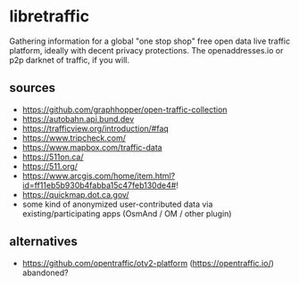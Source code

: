 # libretraffic

Gathering information for a global "one stop shop" free open data live traffic platform, ideally with decent privacy protections. The openaddresses.io or p2p darknet of traffic, if you will.

## sources

- https://github.com/graphhopper/open-traffic-collection
- https://autobahn.api.bund.dev
- https://trafficview.org/introduction/#faq
- https://www.tripcheck.com/
- https://www.mapbox.com/traffic-data
- https://511on.ca/
- https://511.org/
- https://www.arcgis.com/home/item.html?id=ff11eb5b930b4fabba15c47feb130de4#!
- https://quickmap.dot.ca.gov/
- some kind of anonymized user-contributed data via existing/participating apps (OsmAnd / OM / other plugin)

## alternatives

- https://github.com/opentraffic/otv2-platform (https://opentraffic.io/) abandoned?
